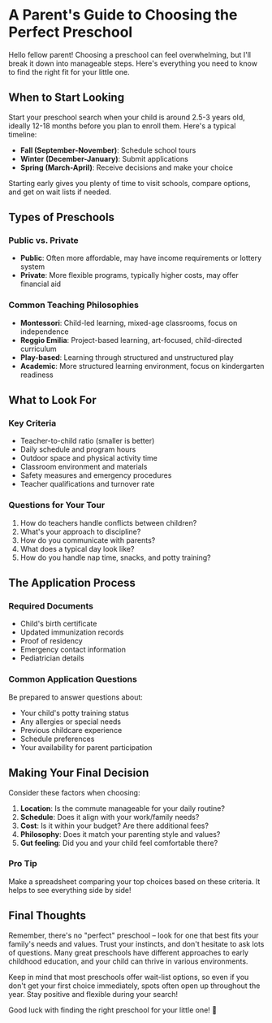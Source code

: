 # A Parent's Guide to Choosing the Perfect Preschool

Hello fellow parent! Choosing a preschool can feel overwhelming, but I'll break it down into manageable steps. Here's everything you need to know to find the right fit for your little one.

## When to Start Looking

Start your preschool search when your child is around 2.5-3 years old, ideally 12-18 months before you plan to enroll them. Here's a typical timeline:

- **Fall (September-November)**: Schedule school tours
- **Winter (December-January)**: Submit applications
- **Spring (March-April)**: Receive decisions and make your choice

Starting early gives you plenty of time to visit schools, compare options, and get on wait lists if needed.

## Types of Preschools

### Public vs. Private
- **Public**: Often more affordable, may have income requirements or lottery system
- **Private**: More flexible programs, typically higher costs, may offer financial aid

### Common Teaching Philosophies
- **Montessori**: Child-led learning, mixed-age classrooms, focus on independence
- **Reggio Emilia**: Project-based learning, art-focused, child-directed curriculum
- **Play-based**: Learning through structured and unstructured play
- **Academic**: More structured learning environment, focus on kindergarten readiness

## What to Look For

### Key Criteria
- Teacher-to-child ratio (smaller is better)
- Daily schedule and program hours
- Outdoor space and physical activity time
- Classroom environment and materials
- Safety measures and emergency procedures
- Teacher qualifications and turnover rate

### Questions for Your Tour
1. How do teachers handle conflicts between children?
2. What's your approach to discipline?
3. How do you communicate with parents?
4. What does a typical day look like?
5. How do you handle nap time, snacks, and potty training?

## The Application Process

### Required Documents
- Child's birth certificate
- Updated immunization records
- Proof of residency
- Emergency contact information
- Pediatrician details

### Common Application Questions
Be prepared to answer questions about:
- Your child's potty training status
- Any allergies or special needs
- Previous childcare experience
- Schedule preferences
- Your availability for parent participation

## Making Your Final Decision

Consider these factors when choosing:
1. **Location**: Is the commute manageable for your daily routine?
2. **Schedule**: Does it align with your work/family needs?
3. **Cost**: Is it within your budget? Are there additional fees?
4. **Philosophy**: Does it match your parenting style and values?
5. **Gut feeling**: Did you and your child feel comfortable there?

### Pro Tip
Make a spreadsheet comparing your top choices based on these criteria. It helps to see everything side by side!

## Final Thoughts

Remember, there's no "perfect" preschool – look for one that best fits your family's needs and values. Trust your instincts, and don't hesitate to ask lots of questions. Many great preschools have different approaches to early childhood education, and your child can thrive in various environments.

Keep in mind that most preschools offer wait-list options, so even if you don't get your first choice immediately, spots often open up throughout the year. Stay positive and flexible during your search!

Good luck with finding the right preschool for your little one! 🌟